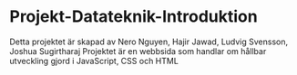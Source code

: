 # Projekt-Datateknik-Introduktion
Detta projektet är skapad av Nero Nguyen, Hajir Jawad, Ludvig Svensson, Joshua Sugirtharaj
Projektet är en webbsida som handlar om hållbar utveckling gjord i JavaScript, CSS och HTML
